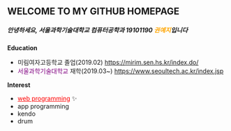 <h2>WELCOME TO MY GITHUB HOMEPAGE</h2>

*<h5>안녕하세요, 서울과학기술대학교 컴퓨터공학과 19101190 <span style="color: orange">권예지</span>입니다</h5>*

**Education**

* 미림여자고등학교 졸업(2019.02) <https://mirim.sen.hs.kr/index.do/>
* <span style="color: purple">서울과학기술대학교</span> 재학(2019.03~) <https://www.seoultech.ac.kr/index.jsp>

**Interest**

* <span style="color:red"><u>web programming</u></span> :sparkles:
* app programming
* kendo
* drum